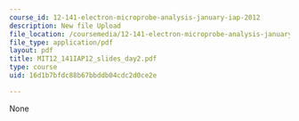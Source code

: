 ```yaml
---
course_id: 12-141-electron-microprobe-analysis-january-iap-2012
description: New file Upload
file_location: /coursemedia/12-141-electron-microprobe-analysis-january-iap-2012/16d1b7bfdc88b67bbddb04cdc2d0ce2e_MIT12_141IAP12_slides_day2.pdf
file_type: application/pdf
layout: pdf
title: MIT12_141IAP12_slides_day2.pdf
type: course
uid: 16d1b7bfdc88b67bbddb04cdc2d0ce2e

---
```

None